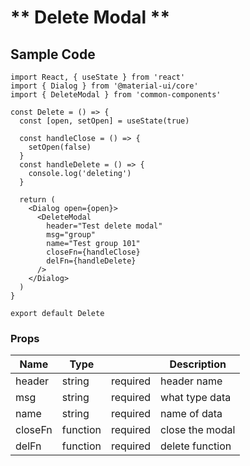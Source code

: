 # ** Delete Modal **

## Sample Code

```
import React, { useState } from 'react'
import { Dialog } from '@material-ui/core'
import { DeleteModal } from 'common-components'

const Delete = () => {
  const [open, setOpen] = useState(true)

  const handleClose = () => {
    setOpen(false)
  }
  const handleDelete = () => {
    console.log('deleting')
  }

  return (
    <Dialog open={open}>
      <DeleteModal
        header="Test delete modal"
        msg="group"
        name="Test group 101"
        closeFn={handleClose}
        delFn={handleDelete}
      />
    </Dialog>
  )
}

export default Delete
```

### Props

| Name    | Type     |          | Description     |
| ------- | -------- | -------- | --------------- |
| header  | string   | required | header name     |
| msg     | string   | required | what type data  |
| name    | string   | required | name of data    |
| closeFn | function | required | close the modal |
| delFn   | function | required | delete function |
